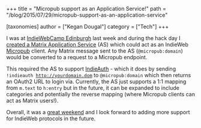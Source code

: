 +++
title = "Micropub support as an Application Service!"
path = "/blog/2015/07/29/micropub-support-as-an-application-service"

[taxonomies]
author = ["Kegan Dougal"]
category = ["Tech"]
+++

I was at <a href="http://indiewebcamp.com/2015/Edinburgh">IndieWebCamp Edinburgh</a> last week and during the hack day I <a href="https://github.com/Kegsay/matrix-as-micropub">created a Matrix Application Service</a> (AS) which could act as an IndieWeb <a href="http://indiewebcamp.com/Micropub">Micropub</a> client. Any Matrix message sent to the AS (<code>@micropub:domain</code>) would be converted to a request to a Micropub endpoint.

This required the AS to support <a href="http://indiewebcamp.com/IndieAuth">IndieAuth</a> - which it does by sending <code>!indieauth http://yourdomain.dom</code> to <code>@micropub:domain</code> which then returns an OAuth2 URL to login via. Currently, the AS just supports a 1:1 mapping from <code>m.text</code> to <code>h:entry</code> but in the future, it can be expanded to include categories and potentially the reverse mapping (where Micropub clients can act as Matrix users!).

Overall, it was a <a href="http://rhiaro.co.uk/2015/07/indiewebcamp-edinburgh-closes">great weekend</a> and I look forward to adding more support for IndieWeb protocols in the future.

